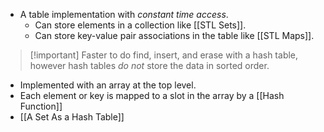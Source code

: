- A table implementation with *constant time access*.
	- Can store elements in a collection like [[STL Sets]].
	- Can store key-value pair associations in the table like [[STL Maps]].

> [!important] Faster to do find, insert, and erase with a hash table, however hash tables *do not* store the data in sorted order.

- Implemented with an array at the top level.
- Each element or key is mapped to a slot in the array by a [[Hash Function]]
- [[A Set As a Hash Table]]
